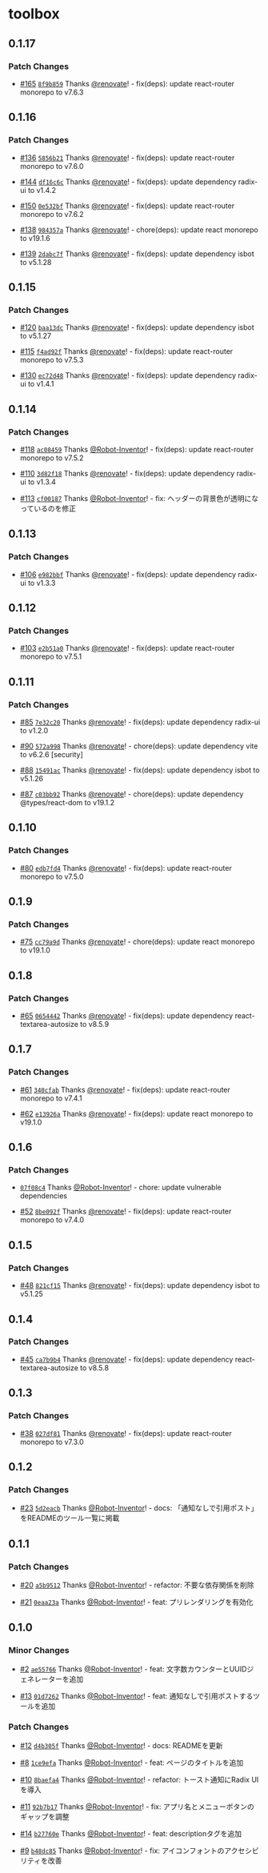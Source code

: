 # toolbox

## 0.1.17

### Patch Changes

- [#165](https://github.com/Robot-Inventor/toolbox/pull/165) [`8f9b859`](https://github.com/Robot-Inventor/toolbox/commit/8f9b859882b70097428d4de063e67db4766ac4e3) Thanks [@renovate](https://github.com/apps/renovate)! - fix(deps): update react-router monorepo to v7.6.3

## 0.1.16

### Patch Changes

- [#136](https://github.com/Robot-Inventor/toolbox/pull/136) [`5856b21`](https://github.com/Robot-Inventor/toolbox/commit/5856b21a7ea5fb5229e98a60a50606e4319db4dc) Thanks [@renovate](https://github.com/apps/renovate)! - fix(deps): update react-router monorepo to v7.6.0

- [#144](https://github.com/Robot-Inventor/toolbox/pull/144) [`df16c6c`](https://github.com/Robot-Inventor/toolbox/commit/df16c6c273c9f4c5047d22dd0bc9eef505d0857f) Thanks [@renovate](https://github.com/apps/renovate)! - fix(deps): update dependency radix-ui to v1.4.2

- [#150](https://github.com/Robot-Inventor/toolbox/pull/150) [`0e532bf`](https://github.com/Robot-Inventor/toolbox/commit/0e532bf3d874416987bc36dff9636ba725f28341) Thanks [@renovate](https://github.com/apps/renovate)! - fix(deps): update react-router monorepo to v7.6.2

- [#138](https://github.com/Robot-Inventor/toolbox/pull/138) [`984357a`](https://github.com/Robot-Inventor/toolbox/commit/984357ae8c683ab1a73ce79514f0e48b52de950c) Thanks [@renovate](https://github.com/apps/renovate)! - chore(deps): update react monorepo to v19.1.6

- [#139](https://github.com/Robot-Inventor/toolbox/pull/139) [`2dabc7f`](https://github.com/Robot-Inventor/toolbox/commit/2dabc7fae3c0a948a74fdc16d815d688cc5a55f8) Thanks [@renovate](https://github.com/apps/renovate)! - fix(deps): update dependency isbot to v5.1.28

## 0.1.15

### Patch Changes

- [#120](https://github.com/Robot-Inventor/toolbox/pull/120) [`baa13dc`](https://github.com/Robot-Inventor/toolbox/commit/baa13dccdfd2390681071f37ab0f513bdd01c9f8) Thanks [@renovate](https://github.com/apps/renovate)! - fix(deps): update dependency isbot to v5.1.27

- [#115](https://github.com/Robot-Inventor/toolbox/pull/115) [`f4ad92f`](https://github.com/Robot-Inventor/toolbox/commit/f4ad92f78a6add0bfce91e4d9b5c835b0c9e1cd9) Thanks [@renovate](https://github.com/apps/renovate)! - fix(deps): update react-router monorepo to v7.5.3

- [#130](https://github.com/Robot-Inventor/toolbox/pull/130) [`ec72d48`](https://github.com/Robot-Inventor/toolbox/commit/ec72d482b2ed61d0e38c98c3f871261b09fd5ca3) Thanks [@renovate](https://github.com/apps/renovate)! - fix(deps): update dependency radix-ui to v1.4.1

## 0.1.14

### Patch Changes

- [#118](https://github.com/Robot-Inventor/toolbox/pull/118) [`ac08459`](https://github.com/Robot-Inventor/toolbox/commit/ac08459ac18469562103163417cb96003c30daee) Thanks [@Robot-Inventor](https://github.com/Robot-Inventor)! - fix(deps): update react-router monorepo to v7.5.2

- [#110](https://github.com/Robot-Inventor/toolbox/pull/110) [`3d82f18`](https://github.com/Robot-Inventor/toolbox/commit/3d82f18657399cb1d495e01173280a96a124f3b9) Thanks [@renovate](https://github.com/apps/renovate)! - fix(deps): update dependency radix-ui to v1.3.4

- [#113](https://github.com/Robot-Inventor/toolbox/pull/113) [`cf00187`](https://github.com/Robot-Inventor/toolbox/commit/cf00187049a82c43004cf5d14d789b546fedcd05) Thanks [@Robot-Inventor](https://github.com/Robot-Inventor)! - fix: ヘッダーの背景色が透明になっているのを修正

## 0.1.13

### Patch Changes

- [#106](https://github.com/Robot-Inventor/toolbox/pull/106) [`e982bbf`](https://github.com/Robot-Inventor/toolbox/commit/e982bbf29310572ef18a676634f1ce4a6ebaf0fc) Thanks [@renovate](https://github.com/apps/renovate)! - fix(deps): update dependency radix-ui to v1.3.3

## 0.1.12

### Patch Changes

- [#103](https://github.com/Robot-Inventor/toolbox/pull/103) [`e2b51a0`](https://github.com/Robot-Inventor/toolbox/commit/e2b51a0a2caa9a6c1e74cf09faa793b32193715d) Thanks [@renovate](https://github.com/apps/renovate)! - fix(deps): update react-router monorepo to v7.5.1

## 0.1.11

### Patch Changes

- [#85](https://github.com/Robot-Inventor/toolbox/pull/85) [`7e32c20`](https://github.com/Robot-Inventor/toolbox/commit/7e32c20da6b9e8ba593fb51ad5472b12c4009b3c) Thanks [@renovate](https://github.com/apps/renovate)! - fix(deps): update dependency radix-ui to v1.2.0

- [#90](https://github.com/Robot-Inventor/toolbox/pull/90) [`572a998`](https://github.com/Robot-Inventor/toolbox/commit/572a998d8d8b179e0cc878431817546e2097f1d0) Thanks [@renovate](https://github.com/apps/renovate)! - chore(deps): update dependency vite to v6.2.6 [security]

- [#88](https://github.com/Robot-Inventor/toolbox/pull/88) [`15491ac`](https://github.com/Robot-Inventor/toolbox/commit/15491ac62cd76ad7b13e26f9fceafc757ee46250) Thanks [@renovate](https://github.com/apps/renovate)! - fix(deps): update dependency isbot to v5.1.26

- [#87](https://github.com/Robot-Inventor/toolbox/pull/87) [`c03bb92`](https://github.com/Robot-Inventor/toolbox/commit/c03bb92b27b4e55b7d19f144983c716877d03de5) Thanks [@renovate](https://github.com/apps/renovate)! - chore(deps): update dependency @types/react-dom to v19.1.2

## 0.1.10

### Patch Changes

- [#80](https://github.com/Robot-Inventor/toolbox/pull/80) [`edb7fd4`](https://github.com/Robot-Inventor/toolbox/commit/edb7fd4da2d694f64cd65aab550fd73bda9a3bf4) Thanks [@renovate](https://github.com/apps/renovate)! - fix(deps): update react-router monorepo to v7.5.0

## 0.1.9

### Patch Changes

- [#75](https://github.com/Robot-Inventor/toolbox/pull/75) [`cc79a9d`](https://github.com/Robot-Inventor/toolbox/commit/cc79a9df1dd6ceffed120ea32067118d1e2e3e1b) Thanks [@renovate](https://github.com/apps/renovate)! - chore(deps): update react monorepo to v19.1.0

## 0.1.8

### Patch Changes

- [#65](https://github.com/Robot-Inventor/toolbox/pull/65) [`0654442`](https://github.com/Robot-Inventor/toolbox/commit/0654442abc97609fcb7aed472641cb3f411b761b) Thanks [@renovate](https://github.com/apps/renovate)! - fix(deps): update dependency react-textarea-autosize to v8.5.9

## 0.1.7

### Patch Changes

- [#61](https://github.com/Robot-Inventor/toolbox/pull/61) [`340cfab`](https://github.com/Robot-Inventor/toolbox/commit/340cfab83d7817f7114868c8b5051c3bf5e4fbe2) Thanks [@renovate](https://github.com/apps/renovate)! - fix(deps): update react-router monorepo to v7.4.1

- [#62](https://github.com/Robot-Inventor/toolbox/pull/62) [`e13926a`](https://github.com/Robot-Inventor/toolbox/commit/e13926aed6fa17af2452b98283e5fe0e82ec2ae8) Thanks [@renovate](https://github.com/apps/renovate)! - fix(deps): update react monorepo to v19.1.0

## 0.1.6

### Patch Changes

- [`07f08c4`](https://github.com/Robot-Inventor/toolbox/commit/07f08c4a9981ddfd5fbb536062cad17fde22c13e) Thanks [@Robot-Inventor](https://github.com/Robot-Inventor)! - chore: update vulnerable dependencies

- [#52](https://github.com/Robot-Inventor/toolbox/pull/52) [`8be092f`](https://github.com/Robot-Inventor/toolbox/commit/8be092fa06a8c1a621120bd4b03155d742f736ae) Thanks [@renovate](https://github.com/apps/renovate)! - fix(deps): update react-router monorepo to v7.4.0

## 0.1.5

### Patch Changes

- [#48](https://github.com/Robot-Inventor/toolbox/pull/48) [`821cf15`](https://github.com/Robot-Inventor/toolbox/commit/821cf15deccaad6a771618d0f057f8e618763bc5) Thanks [@renovate](https://github.com/apps/renovate)! - fix(deps): update dependency isbot to v5.1.25

## 0.1.4

### Patch Changes

- [#45](https://github.com/Robot-Inventor/toolbox/pull/45) [`ca7b9b4`](https://github.com/Robot-Inventor/toolbox/commit/ca7b9b4f578d9e2f61006b8f8ca63008e28c13e5) Thanks [@renovate](https://github.com/apps/renovate)! - fix(deps): update dependency react-textarea-autosize to v8.5.8

## 0.1.3

### Patch Changes

- [#38](https://github.com/Robot-Inventor/toolbox/pull/38) [`027df81`](https://github.com/Robot-Inventor/toolbox/commit/027df817cd1f41d80489e51b34daf6a7fe630f5b) Thanks [@renovate](https://github.com/apps/renovate)! - fix(deps): update react-router monorepo to v7.3.0

## 0.1.2

### Patch Changes

- [#23](https://github.com/Robot-Inventor/toolbox/pull/23) [`5d2eacb`](https://github.com/Robot-Inventor/toolbox/commit/5d2eacb96fea9c9cf9cb9eccac0d99228987472e) Thanks [@Robot-Inventor](https://github.com/Robot-Inventor)! - docs: 「通知なしで引用ポスト」をREADMEのツール一覧に掲載

## 0.1.1

### Patch Changes

- [#20](https://github.com/Robot-Inventor/toolbox/pull/20) [`a5b9512`](https://github.com/Robot-Inventor/toolbox/commit/a5b95129daa5c16d770e00d55a1f077d28301422) Thanks [@Robot-Inventor](https://github.com/Robot-Inventor)! - refactor: 不要な依存関係を削除

- [#21](https://github.com/Robot-Inventor/toolbox/pull/21) [`0eaa23a`](https://github.com/Robot-Inventor/toolbox/commit/0eaa23a80521e401c6bbb91bf2deddb1df139ff6) Thanks [@Robot-Inventor](https://github.com/Robot-Inventor)! - feat: プリレンダリングを有効化

## 0.1.0

### Minor Changes

- [#2](https://github.com/Robot-Inventor/toolbox/pull/2) [`ae55766`](https://github.com/Robot-Inventor/toolbox/commit/ae5576619e76a948283eb724835ece340faaaba9) Thanks [@Robot-Inventor](https://github.com/Robot-Inventor)! - feat: 文字数カウンターとUUIDジェネレーターを追加

- [#13](https://github.com/Robot-Inventor/toolbox/pull/13) [`01d7262`](https://github.com/Robot-Inventor/toolbox/commit/01d7262cbe9aaca5bad329889370dbe1b28e20f4) Thanks [@Robot-Inventor](https://github.com/Robot-Inventor)! - feat: 通知なしで引用ポストするツールを追加

### Patch Changes

- [#12](https://github.com/Robot-Inventor/toolbox/pull/12) [`d4b305f`](https://github.com/Robot-Inventor/toolbox/commit/d4b305f2282be89067e3634c8fdecaa90be36178) Thanks [@Robot-Inventor](https://github.com/Robot-Inventor)! - docs: READMEを更新

- [#8](https://github.com/Robot-Inventor/toolbox/pull/8) [`1ce9efa`](https://github.com/Robot-Inventor/toolbox/commit/1ce9efabd7910561959af28031e6508279337c04) Thanks [@Robot-Inventor](https://github.com/Robot-Inventor)! - feat: ページのタイトルを追加

- [#10](https://github.com/Robot-Inventor/toolbox/pull/10) [`8baefa4`](https://github.com/Robot-Inventor/toolbox/commit/8baefa497b84695080c46f561d0d53d8619f5194) Thanks [@Robot-Inventor](https://github.com/Robot-Inventor)! - refactor: トースト通知にRadix UIを導入

- [#11](https://github.com/Robot-Inventor/toolbox/pull/11) [`92b7b17`](https://github.com/Robot-Inventor/toolbox/commit/92b7b1710a3006481bfbf09bc64b08ef02a607b4) Thanks [@Robot-Inventor](https://github.com/Robot-Inventor)! - fix: アプリ名とメニューボタンのギャップを調整

- [#14](https://github.com/Robot-Inventor/toolbox/pull/14) [`b27760e`](https://github.com/Robot-Inventor/toolbox/commit/b27760e9c03ea9dcbb1efb287ea1e5eb4033c95d) Thanks [@Robot-Inventor](https://github.com/Robot-Inventor)! - feat: descriptionタグを追加

- [#9](https://github.com/Robot-Inventor/toolbox/pull/9) [`b48dc85`](https://github.com/Robot-Inventor/toolbox/commit/b48dc8589457c3237debfd1d572f000e7579dfb2) Thanks [@Robot-Inventor](https://github.com/Robot-Inventor)! - fix: アイコンフォントのアクセシビリティを改善

